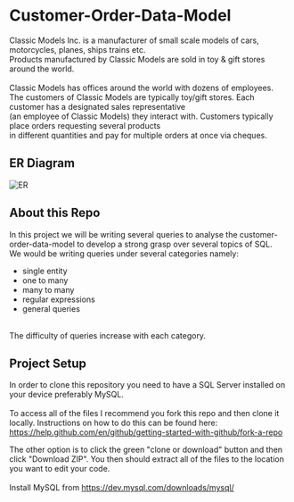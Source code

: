 # Customer-Order-Data-Model
Classic Models Inc. is a manufacturer of small scale models of cars, motorcycles, planes, 
ships trains etc.<br/> Products manufactured by Classic Models are sold in toy & gift stores around 
the world. <br/> <br/>
Classic Models has offices around the world with dozens of employees.<br/> The customers of Classic Models 
are typically toy/gift stores. Each customer has a designated sales representative <br/>
(an employee of Classic Models) they interact with. Customers typically place orders requesting several 
products <br/> in different quantities and pay for multiple orders at once via cheques.

## ER Diagram 
![ER](https://i.imgur.com/H6q1dAb.png)

## About this Repo
In this project we will be writing several queries to analyse the customer-order-data-model to develop a strong grasp over several topics of SQL.<br/>
We would be writing queries under several categories namely:
* single entity
* one to many
* many to many
* regular expressions
* general queries
<br/>
The difficulty of queries increase with each category. 

## Project Setup
In order to clone this repository you need to have a SQL Server installed on your device preferably MySQL.
<br/>
<br/>
To access all of the files I recommend you fork this repo and then clone it locally. Instructions on how to do this can be found here: https://help.github.com/en/github/getting-started-with-github/fork-a-repo

The other option is to click the green "clone or download" button and then click "Download ZIP". You then should extract all of the files to the location you want to edit your code.
<br/>
<br/>
Install MySQL from https://dev.mysql.com/downloads/mysql/
